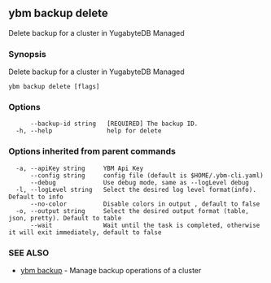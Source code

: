 ## ybm backup delete

Delete backup for a cluster in YugabyteDB Managed

### Synopsis

Delete backup for a cluster in YugabyteDB Managed

```
ybm backup delete [flags]
```

### Options

```
      --backup-id string   [REQUIRED] The backup ID.
  -h, --help               help for delete
```

### Options inherited from parent commands

```
  -a, --apiKey string     YBM Api Key
      --config string     config file (default is $HOME/.ybm-cli.yaml)
      --debug             Use debug mode, same as --logLevel debug
  -l, --logLevel string   Select the desired log level format(info). Default to info
      --no-color          Disable colors in output , default to false
  -o, --output string     Select the desired output format (table, json, pretty). Default to table
      --wait              Wait until the task is completed, otherwise it will exit immediately, default to false
```

### SEE ALSO

* [ybm backup](ybm_backup.md)	 - Manage backup operations of a cluster

